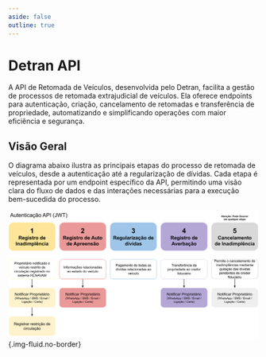 ```yaml
---
aside: false
outline: true
---
```


# Detran API<Badge type="info" text="1.1.0" />

A API de Retomada de Veículos, desenvolvida pelo Detran, facilita a gestão de processos de retomada extrajudicial de veículos. Ela oferece endpoints para autenticação, criação, cancelamento de retomadas e transferência de propriedade, automatizando e simplificando operações com maior eficiência e segurança.

## Visão Geral

O diagrama abaixo ilustra as principais etapas do processo de retomada de veículos, desde a autenticação até a regularização de dívidas. Cada etapa é representada por um endpoint específico da API, permitindo uma visão clara do fluxo de dados e das interações necessárias para a execução bem-sucedida do processo.
  
![Fluxo de Dados da API](./api.svg){.img-fluid.no-border}

<OASpec
  :groupByTags="false"
  :hideInfo="true"
  :hideServers="true"
  :hideBranding="true"
  :hidePathsSummary="false"
  :spec="loadSpec"
/>

<script setup lang="ts">
  import { useTheme } from 'vitepress-openapi/client'
  import openApiConfig from '../../openapi.config'
  import detranSpec from './detran.json'

  useTheme({
    ...openApiConfig,
    operation: {
        // Set the operation badges. The order is respected.
        badges: ['deprecated'],
        // Slots to render in the OAOperation component.
        slots: [
          'header',
          // 'tags',
          'path',
          'description',
          'security',
          'request-body',
          'parameters',
          'responses',
          // 'code-samples',
        ],
        // Slots to hide in the OAOperation component.
        hiddenSlots: ['try-it', 'branding', 'footer', 'playground'],
        // Set the number of columns to use in the OAOperation component.
        cols: 1,
      }
     })

  const loadSpec = JSON.parse(JSON.stringify(detranSpec))
  loadSpec.servers = [
    {
      url: 'https://api.detran.gov.br',
      description: 'Servidor de Produção',
    },
  ]
 </script>
